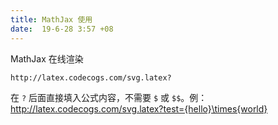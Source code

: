 ```yaml
---
title: MathJax 使用
date:  19-6-28 3:57 +08
---
```


MathJax 在线渲染
```
http://latex.codecogs.com/svg.latex?
```
在 `?` 后面直接填入公式内容，不需要 `$` 或 `$$`。例：
http://latex.codecogs.com/svg.latex?test={hello}\times{world}